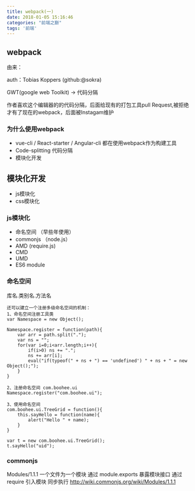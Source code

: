 ```yaml
---
title: webpack(一)
date: 2018-01-05 15:16:46
categories: "前端之巅"
tags: '前端'
---
```


## webpack

由来：

auth：Tobias Koppers (github:@sokra)

GWT(google web Toolkit) -> 代码分隔

作者喜欢这个编辑器的的代码分隔，后面给现有的打包工具pull Request,被拒绝才有了现在的webpack，后面被Instagam维护

### 为什么使用webpack

- vue-cli / React-starter / Angular-cli 都在使用webpack作为构建工具
- Code-splitting 代码分隔
- 模块化开发

## 模块化开发

- js模块化
- css模块化

### js模块化

- 命名空间 （早些年使用）
- commonjs （node.js）
- AMD (require.js)
- CMD
- UMD
- ES6 module

### 命名空间

库名.类别名.方法名

~~~
还可以建立一个注册多级命名空间的机制：
1、命名空间注册工具类     
var Namespace = new Object();     
             
Namespace.register = function(path){     
    var arr = path.split(".");     
    var ns = "";     
    for(var i=0;i<arr.length;i++){     
        if(i>0) ns += ".";     
        ns += arr[i];     
        eval("if(typeof(" + ns + ") == 'undefined') " + ns + " = new Object();");     
    }     
}     
     
2、注册命名空间 com.boohee.ui     
Namespace.register("com.boohee.ui");     
     
3、使用命名空间     
com.boohee.ui.TreeGrid = function(){     
    this.sayHello = function(name){     
        alert("Hello " + name);     
    }     
}     
     
var t = new com.boohee.ui.TreeGrid();     
t.sayHello("uid");
~~~

### commonjs

Modules/1.1.1
一个文件为一个模块
通过 module.exports 暴露模块接口
通过 require 引入模块
同步执行
http://wiki.commonjs.org/wiki/Modules/1.1.1
